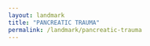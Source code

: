 ```yaml
---
layout: landmark
title: "PANCREATIC TRAUMA"
permalink: /landmark/pancreatic-trauma
---
```


<!-- Replace this with article content for PANCREATIC TRAUMA -->

